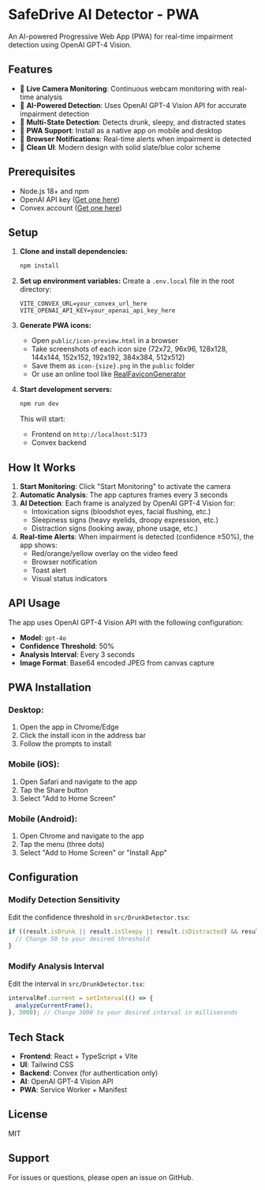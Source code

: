 # SafeDrive AI Detector - PWA

An AI-powered Progressive Web App (PWA) for real-time impairment detection using OpenAI GPT-4 Vision.

## Features

- 🎥 **Live Camera Monitoring**: Continuous webcam monitoring with real-time analysis
- 🤖 **AI-Powered Detection**: Uses OpenAI GPT-4 Vision API for accurate impairment detection
- 🚨 **Multi-State Detection**: Detects drunk, sleepy, and distracted states
- 📱 **PWA Support**: Install as a native app on mobile and desktop
- 🔔 **Browser Notifications**: Real-time alerts when impairment is detected
- 🎨 **Clean UI**: Modern design with solid slate/blue color scheme

## Prerequisites

- Node.js 18+ and npm
- OpenAI API key ([Get one here](https://platform.openai.com/api-keys))
- Convex account ([Get one here](https://www.convex.dev))

## Setup

1. **Clone and install dependencies:**
   ```bash
   npm install
   ```

2. **Set up environment variables:**
   Create a `.env.local` file in the root directory:
   ```env
   VITE_CONVEX_URL=your_convex_url_here
   VITE_OPENAI_API_KEY=your_openai_api_key_here
   ```

3. **Generate PWA icons:**
   - Open `public/icon-preview.html` in a browser
   - Take screenshots of each icon size (72x72, 96x96, 128x128, 144x144, 152x152, 192x192, 384x384, 512x512)
   - Save them as `icon-{size}.png` in the `public` folder
   - Or use an online tool like [RealFaviconGenerator](https://realfavicongenerator.net/)

4. **Start development servers:**
   ```bash
   npm run dev
   ```
   This will start:
   - Frontend on `http://localhost:5173`
   - Convex backend

## How It Works

1. **Start Monitoring**: Click "Start Monitoring" to activate the camera
2. **Automatic Analysis**: The app captures frames every 3 seconds
3. **AI Detection**: Each frame is analyzed by OpenAI GPT-4 Vision for:
   - Intoxication signs (bloodshot eyes, facial flushing, etc.)
   - Sleepiness signs (heavy eyelids, droopy expression, etc.)
   - Distraction signs (looking away, phone usage, etc.)
4. **Real-time Alerts**: When impairment is detected (confidence ≥50%), the app shows:
   - Red/orange/yellow overlay on the video feed
   - Browser notification
   - Toast alert
   - Visual status indicators

## API Usage

The app uses OpenAI GPT-4 Vision API with the following configuration:
- **Model**: `gpt-4o`
- **Confidence Threshold**: 50%
- **Analysis Interval**: Every 3 seconds
- **Image Format**: Base64 encoded JPEG from canvas capture

## PWA Installation

### Desktop:
1. Open the app in Chrome/Edge
2. Click the install icon in the address bar
3. Follow the prompts to install

### Mobile (iOS):
1. Open Safari and navigate to the app
2. Tap the Share button
3. Select "Add to Home Screen"

### Mobile (Android):
1. Open Chrome and navigate to the app
2. Tap the menu (three dots)
3. Select "Add to Home Screen" or "Install App"

## Configuration

### Modify Detection Sensitivity
Edit the confidence threshold in `src/DrunkDetector.tsx`:
```typescript
if ((result.isDrunk || result.isSleepy || result.isDistracted) && result.confidence >= 50) {
  // Change 50 to your desired threshold
}
```

### Modify Analysis Interval
Edit the interval in `src/DrunkDetector.tsx`:
```typescript
intervalRef.current = setInterval(() => {
  analyzeCurrentFrame();
}, 3000); // Change 3000 to your desired interval in milliseconds
```

## Tech Stack

- **Frontend**: React + TypeScript + Vite
- **UI**: Tailwind CSS
- **Backend**: Convex (for authentication only)
- **AI**: OpenAI GPT-4 Vision API
- **PWA**: Service Worker + Manifest

## License

MIT

## Support

For issues or questions, please open an issue on GitHub.
